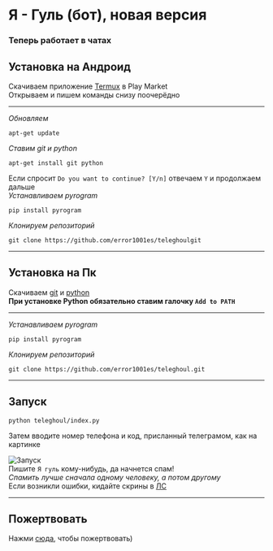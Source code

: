 # Я - Гуль (бот), новая версия
### Теперь работает в чатах
## Установка на Андроид
Скачиваем приложение [Termux](https://play.google.com/store/apps/details?id=com.termux) в Play Market<br>
Открываем и пишем команды снизу поочерёдно<br>

___
*Обновляем*

	apt-get update
*Ставим git и python*

	apt-get install git python
Если спросит `Do you want to continue? [Y/n]` отвечаем `Y` и продолжаем дальше<br>
*Устанавливаем pyrogram*

	pip install pyrogram
*Клонируем репозиторий*

	git clone https://github.com/error1001es/teleghoulgit

___
## Установка на Пк
Скачиваем [git](https://git-scm.com/downloads) и [python](https://www.python.org/downloads/)<br>
**При установке Python обязательно ставим галочку `Add to PATH`**<br>

___
*Устанавливаем pyrogram*

	pip install pyrogram
*Клонируем репозиторий*

	git clone https://github.com/error1001es/teleghoul.git
___
## Запуск
	python teleghoul/index.py
	
Затем вводите номер телефона и код, присланный телеграмом, как на картинке<br>

![Запуск](https://github.com/error1001es/teleghoul/blob/main/teleghoul.png)<br>
Пишите `Я гуль` кому-нибудь, да начнется спам!<br>
*Спамить лучше сначала одному человеку, а потом другому*<br>
Если возникли ошибки, кидайте скрины в [ЛС](https://t.me/ghoul4s)
___
## Пожертвовать
Нажми [сюда](https://www.donationalerts.com/r/ponyal), чтобы пожертвовать)	
